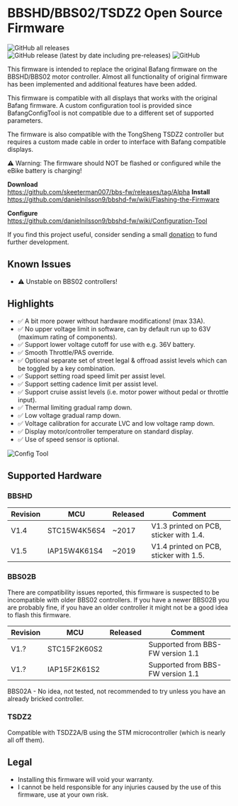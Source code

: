 # BBSHD/BBS02/TSDZ2 Open Source Firmware

![GitHub all releases](https://img.shields.io/github/downloads/danielnilsson9/bbs-fw/total?style=for-the-badge)
![GitHub release (latest by date including pre-releases)](https://img.shields.io/github/v/release/danielnilsson9/bbs-fw?include_prereleases&style=for-the-badge)
![GitHub](https://img.shields.io/github/license/danielnilsson9/bbs-fw?style=for-the-badge)

This firmware is intended to replace the original Bafang firmware on the BBSHD/BBS02 motor controller. Almost all functionality of original firmware has been implemented and additional features have been added.

This firmware is compatible with all displays that works with the original Bafang firmware. A custom configuration tool is provided since BafangConfigTool is not compatible due to a different set of supported parameters.

The firmware is also compatible with the TongSheng TSDZ2 controller but requires a custom made cable in order to interface with Bafang compatible displays.

⚠️ Warning: The firmware should NOT be flashed or configured while the eBike battery is charging!

**Download**  
https://github.com/skeeterman007/bbs-fw/releases/tag/Alpha
**Install**  
https://github.com/danielnilsson9/bbshd-fw/wiki/Flashing-the-Firmware

**Configure**  
https://github.com/danielnilsson9/bbshd-fw/wiki/Configuration-Tool


If you find this project useful, consider sending a small [donation](https://www.paypal.com/donate/?business=LVAYFCMQYN8F4&no_recurring=0&item_name=BBSHD-FW&currency_code=USD) to fund further development.

## Known Issues
* ⚠️ Unstable on BBS02 controllers!

## Highlights
* ✅ A bit more power without hardware modifications! (max 33A). 
* ✅ No upper voltage limit in software, can by default run up to 63V (maximum rating of components).
* ✅ Support lower voltage cutoff for use with e.g. 36V battery.
* ✅ Smooth Throttle/PAS override.
* ✅ Optional separate set of street legal & offroad assist levels which can be toggled by a key combination.
* ✅ Support setting road speed limit per assist level.
* ✅ Support setting cadence limit per assist level.
* ✅ Support cruise assist levels (i.e. motor power without pedal or throttle input).
* ✅ Thermal limiting gradual ramp down.
* ✅ Low voltage gradual ramp down.
* ✅ Voltage calibration for accurate LVC and low voltage ramp down.
* ✅ Display motor/controller temperature on standard display.
* ✅ Use of speed sensor is optional.

![Config Tool](https://raw.githubusercontent.com/wiki/danielnilsson9/bbshd-fw/img/config_tool/config_tool3.png)

## Supported Hardware

### BBSHD

Revision | MCU          | Released    | Comment
-------- | ------------ | ----------- | --------------------
V1.4     | STC15W4K56S4 | ~2017       | V1.3 printed on PCB, sticker with 1.4.
V1.5     | IAP15W4K61S4 | ~2019       | V1.4 printed on PCB, sticker with 1.5.

### BBS02B
There are compatibility issues reported, this firmware is suspected to be incompatible with older BBS02 controllers.
If you have a newer BBS02B you are probably fine, if you have an older controller it might not be a good idea to flash this firmware.

Revision | MCU          | Released    | Comment
-------- | ------------ | ----------- | --------------------
V1.?     | STC15F2K60S2 |             | Supported from BBS-FW version 1.1
V1.?     | IAP15F2K61S2 |             | Supported from BBS-FW version 1.1

BBS02A - No idea, not tested, not recommended to try unless you have an already bricked controller.

### TSDZ2
Compatible with TSDZ2A/B using the STM microcontroller (which is nearly all off them).

## Legal
* Installing this firmware will void your warranty.
* I cannot be held responsible for any injuries caused by the use of this firmware, use at your own risk.

